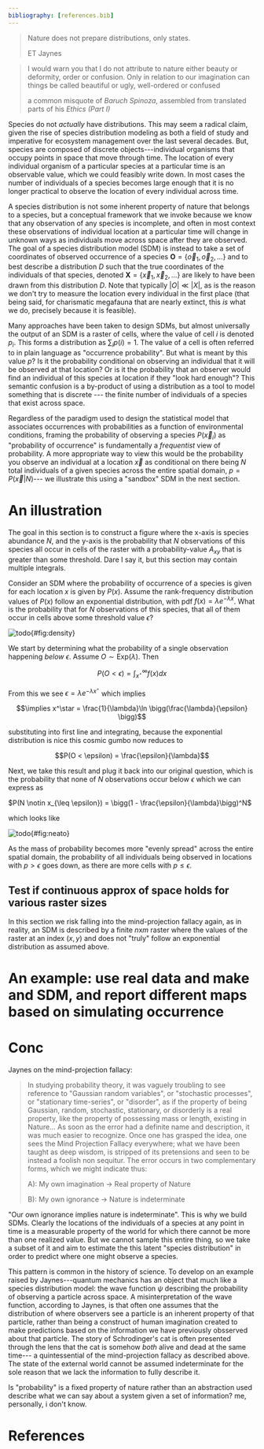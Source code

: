 ```yaml
---
bibliography: [references.bib]
---
```


> Nature does not prepare distributions, only states.
>
> ET Jaynes


> I would warn you that I do not attribute to nature either beauty or deformity,
> order or confusion. Only in relation to our imagination can things be called
> beautiful or ugly, well-ordered or confused
>
> a common misquote of _Baruch Spinoza_, assembled from translated parts
> of his _Ethics (Part I)_  


Species do not _actually_ have distributions. This may seem a radical claim,
given the rise of species distribution modeling as both a field of study and
imperative for ecosystem management over the last several decades. But, species
are composed of discrete objects---individual organisms that occupy points in
space that move through time. The location of every individual organism of a
particular species at a particular time is an observable value, which we could
feasibly write down. In most cases the number of individuals of a species
becomes large enough that it is no longer practical to observe the location of
every individual across time.


A species distribution is not some inherent property of nature that belongs to a
species, but a conceptual framework that we invoke because we know that any
observation of any species is incomplete, and often in most context these
observations of individual location at a particular time will change in unknown
ways as individuals move across space after they are observed. The goal of a
species distribution model (SDM) is instead to take a set of coordinates of
observed occurrence of a species $\mathbf{O} = \{\vec{o}_1, \vec{o}_2, \dots\}$
and to best describe a distribution $D$ such that the true coordinates of the
individuals of that species, denoted $\mathbf{X} = \{\vec{x}_1, \vec{x}_2,
\dots\}$ are likely to have been drawn from this distribution $D$. Note that
typically $|O| \ll |X|$, as is the reason we don't try to measure the location
every individual in the first place (that being said, for charismatic megafauna
that are nearly extinct, this _is_ what we do, precisely because it is
feasible).

Many approaches have been taken to design SDMs, but almost universally the
output of an SDM is a raster of cells, where the value of cell $i$ is denoted
$p_i$. This forms a distribution as $\sum_{i} p(i) = 1$. The value of a cell is
often referred to in plain language as "occurrence probability". But what is
meant by this value $p$? Is it the probability conditional on observing an
individual that it will be observed at that location? Or is it the probability
that an observer would find an individual of this species at location if they
"look hard enough"? This semantic confusion is a by-product of using a
distribution as a tool to model something that is discrete --- the finite number
of individuals of a species that exist across space.

Regardless of the paradigm used to design the statistical model that associates
occurrences with probabilities as a function of environmental conditions,
framing the probability of observing a species $P(\vec{x}_i)$  as "probability of occurrence" is fundamentally a
_frequentist_ view of probability. A more appropriate way to view this would be
the probability you observe an individual at a location $\vec{x}$ as conditional
on there being $N$ total individuals of a given species across the entire
spatial domain,  $p = P(\vec{x} | N)$--- we illustrate this using a "sandbox"
SDM in the next section.


# An illustration


The goal in this section is to construct a figure where the x-axis is species
abundance $N$, and the y-axis is the probability that $N$ observations of this
species all occur in cells of the raster with a probability-value $A_{xy}$ that
is greater than some threshold. Dare I say it, but this section may
contain multiple integrals.

Consider an SDM where the probability of occurrence of a species is given for
each location $x$ is given by $P(x)$. Assume the rank-frequency distribution
values of $P(x)$ follow an exponential distribution, with pdf $f(x) = \lambda
e^{-\lambda x}$. What is the probability that for $N$ observations of this
species, that all of them occur in cells above some threshold value $\epsilon$?

![todo](./figures/probdensity.png){#fig:density}

We start by determining what the probability of a single observation happening _below_ $\epsilon$. Assume $O \sim \text{Exp}(\lambda)$. Then

$$P(O < \epsilon) = \int_{x^\star}^\infty f(x) dx$$

From this we see $\epsilon = \lambda e^{-\lambda x^\star}$ which implies

$$\implies x^\star = \frac{1}{\lambda}\ln \bigg(\frac{\lambda}{\epsilon} \bigg)$$

substituting into first line and integrating, because the exponential
distribution is nice this cosmic gumbo now reduces to

$$P(O < \epsilon) = \frac{\epsilon}{\lambda}$$


Next, we take this result and plug it back into our original question, which is
the probability that none of $N$ observations occur below $\epsilon$ which we
can express as

$P(N \notin x_{\leq \epsilon}) = \bigg(1 - \frac{\epsilon}{\lambda}\bigg)^N$

which looks like

![todo](./figures/neat.png){#fig:neato}

As the mass of probability becomes more "evenly spread" across the entire
spatial domain, the probability of all individuals being observed in locations
with $p > \epsilon$ goes down, as there are more cells with $p \leq \epsilon$.



## Test if continuous approx of space holds for various raster sizes

In this section we risk falling into the mind-projection fallacy again, as in
reality, an SDM is described by a finite $n$x$m$ raster where the values of the
raster at an index $(x,y)$ and does not "truly" follow an exponential
distribution as assumed above.


# An example: use real data and make and SDM, and report different maps based on simulating occurrence



# Conc


Jaynes on the mind-projection fallacy:

>  In studying probability theory, it was vaguely troubling to see reference to
>  "Gaussian random variables", or "stochastic processes", or "stationary
>  time-series", or "disorder", as if the property of being Gaussian, random,
>  stochastic, stationary, or disorderly is a real property, like the property
>  of possessing mass or length, existing in Nature...
> As soon as the error
>  had a definite name and description, it was much easier to recognize. Once
>  one has grasped the idea, one sees the Mind Projection Fallacy everywhere;
>  what we have been taught as deep wisdom, is stripped of its pretensions and
>  seen to be instead a foolish non sequitur. The error occurs in two
>  complementary forms, which we might indicate thus:
>
> A): My own imagination -> Real property of Nature
>
> B): My own ignorance -> Nature is indeterminate

"Our own ignorance implies nature is indeterminate". This is why we build SDMs.
Clearly the locations of the individuals of a species at any point in time is a
measurable property of the world for which there cannot be more than one
realized value. But we cannot sample this entire thing, so we take a subset of
it and aim to estimate the this latent "species distribution" in order to
predict  where one might observe a species.

This pattern is common in the history of science. To develop on an example
raised by Jaynes---quantum mechanics has an object that much like a species
distribution model: the wave function $\psi$ describing the probability of
observing a particle across space. A misinterpretation of the wave function,
according to Jaynes, is that often one assumes that the distribution of where
observers see a particle is an inherent property of that particle, rather than
being a construct of human imagination created to make predictions based on the
information we have previously obsserved about that particle. The story of
Schrodinger's cat is often presented through the lens that the cat is somehow
_both_ alive and dead at the same time--- a quintessential of the
mind-projection fallacy as described above. The state of the external world
cannot be assumed indeterminate for the sole reason that we lack the information
to fully describe it.

Is "probability" is a fixed property of nature rather than an abstraction used
describe what we can say about a system given a set of information? me,
personally, i don't know.



# References
